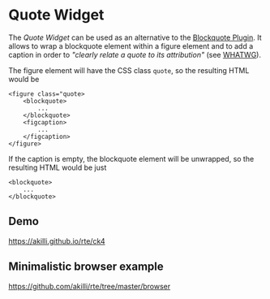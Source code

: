 # Quote Widget

The _Quote Widget_ can be used as an alternative to the [Blockquote Plugin](https://ckeditor.com/cke4/addon/blockquote). It allows to wrap a blockquote element within a figure element and to add a caption in order to _"clearly relate a quote to its attribution"_ (see [WHATWG](https://html.spec.whatwg.org/multipage/grouping-content.html#the-blockquote-element)). 

The figure element will have the CSS class `quote`, so the resulting HTML would be 

    <figure class="quote>
        <blockquote>
            ...
        </blockquote>
        <figcaption>
            ...
        </figcaption>
    </figure>

If the caption is empty, the blockquote element will be unwrapped, so the resulting HTML would be just

    <blockquote>
        ...
    </blockquote>


## Demo

https://akilli.github.io/rte/ck4

## Minimalistic browser example

https://github.com/akilli/rte/tree/master/browser
